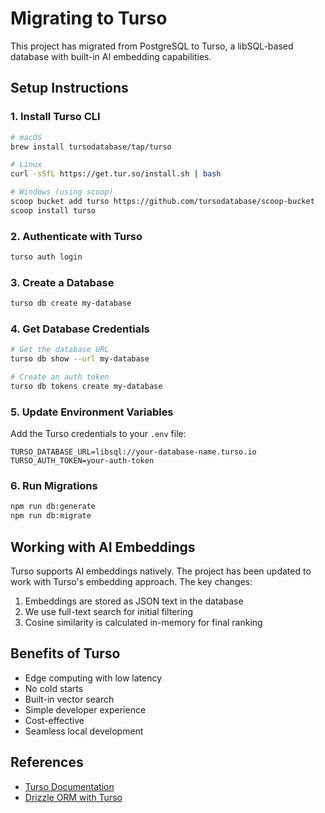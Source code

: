 # Migrating to Turso

This project has migrated from PostgreSQL to Turso, a libSQL-based database with built-in AI embedding capabilities.

## Setup Instructions

### 1. Install Turso CLI

```bash
# macOS
brew install tursodatabase/tap/turso

# Linux
curl -sSfL https://get.tur.so/install.sh | bash

# Windows (using scoop)
scoop bucket add turso https://github.com/tursodatabase/scoop-bucket
scoop install turso
```

### 2. Authenticate with Turso

```bash
turso auth login
```

### 3. Create a Database

```bash
turso db create my-database
```

### 4. Get Database Credentials

```bash
# Get the database URL
turso db show --url my-database

# Create an auth token
turso db tokens create my-database
```

### 5. Update Environment Variables

Add the Turso credentials to your `.env` file:

```
TURSO_DATABASE_URL=libsql://your-database-name.turso.io
TURSO_AUTH_TOKEN=your-auth-token
```

### 6. Run Migrations

```bash
npm run db:generate
npm run db:migrate
```

## Working with AI Embeddings

Turso supports AI embeddings natively. The project has been updated to work with Turso's embedding approach. The key changes:

1. Embeddings are stored as JSON text in the database
2. We use full-text search for initial filtering
3. Cosine similarity is calculated in-memory for final ranking

## Benefits of Turso

- Edge computing with low latency
- No cold starts
- Built-in vector search
- Simple developer experience
- Cost-effective
- Seamless local development

## References

- [Turso Documentation](https://docs.turso.tech/)
- [Drizzle ORM with Turso](https://orm.drizzle.team/docs/get-started/turso-new)
